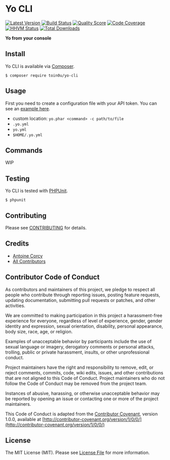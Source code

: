 Yo CLI
======

[![Latest Version](https://img.shields.io/github/release/toin0u/yo-cli.svg?style=flat-square)](https://github.com/toin0u/yo-cli/releases)
[![Build Status](https://img.shields.io/travis/toin0u/yo-cli/master.svg?style=flat-square)](https://travis-ci.org/toin0u/yo-cli)
[![Quality Score](https://img.shields.io/scrutinizer/g/toin0u/yo-cli.svg?style=flat-square)](https://scrutinizer-ci.com/g/toin0u/yo-cli)
[![Code Coverage](https://img.shields.io/scrutinizer/coverage/g/toin0u/yo-cli.svg?style=flat-square)](https://scrutinizer-ci.com/g/toin0u/yo-cli)
[![HHVM Status](https://img.shields.io/hhvm/toin0u/yo-cli.svg?style=flat-square)](http://hhvm.h4cc.de/package/toin0u/yo-cli)
[![Total Downloads](https://img.shields.io/packagist/dt/toin0u/yo-cli.svg?style=flat-square)](https://packagist.org/packages/toin0u/yo-cli)

**Yo from your console**


Install
-------

Yo CLI is available via [Composer](http://getcomposer.org).

```
$ composer require toin0u/yo-cli
```


Usage
-----

First you need to create a configuration file with your API token.
You can see an [example here](https://github.com/toin0u/yo-cli/blob/master/res/yo.yml.dist).

- custom location: `yo.phar <command> -c path/to/file`
- `.yo.yml`
- `yo.yml`
- `$HOME/.yo.yml`


Commands
--------

WIP


Testing
-------

Yo CLI is tested with [PHPUnit](https://phpunit.de/).

```
$ phpunit
```


Contributing
------------

Please see [CONTRIBUTING](CONTRIBUTING.md) for details.


Credits
-------

- [Antoine Corcy](https://github.com/toin0u)
- [All Contributors](https://github.com/toin0u/yo-cli/contributors)


Contributor Code of Conduct
---------------------------

As contributors and maintainers of this project, we pledge to respect all people
who contribute through reporting issues, posting feature requests, updating
documentation, submitting pull requests or patches, and other activities.

We are committed to making participation in this project a harassment-free
experience for everyone, regardless of level of experience, gender, gender
identity and expression, sexual orientation, disability, personal appearance,
body size, race, age, or religion.

Examples of unacceptable behavior by participants include the use of sexual
language or imagery, derogatory comments or personal attacks, trolling, public
or private harassment, insults, or other unprofessional conduct.

Project maintainers have the right and responsibility to remove, edit, or reject
comments, commits, code, wiki edits, issues, and other contributions that are
not aligned to this Code of Conduct. Project maintainers who do not follow the
Code of Conduct may be removed from the project team.

Instances of abusive, harassing, or otherwise unacceptable behavior may be
reported by opening an issue or contacting one or more of the project
maintainers.

This Code of Conduct is adapted from the [Contributor
Covenant](http:contributor-covenant.org), version 1.0.0, available at
[http://contributor-covenant.org/version/1/0/0/](http://contributor-covenant.org/version/1/0/0/)


License
-------

The MIT License (MIT). Please see [License File](LICENSE) for more information.
